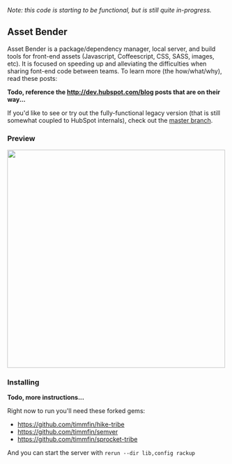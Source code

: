 _Note: this code is starting to be functional, but is still quite in-progress._

## Asset Bender

Asset Bender is a package/dependency manager, local server, and build tools for front-end assets (Javascript, Coffeescript, CSS, SASS, images, etc). It is focused on speeding up and alleviating the difficulties when sharing font-end code between teams. To learn more (the how/what/why), read these posts:

  __Todo, reference the http://dev.hubspot.com/blog posts that are on their way...__

If you'd like to see or try out the fully-functional legacy version (that is still somewhat coupled to HubSpot internals), check out the [master branch](https://github.com/HubSpot/asset_bender/tree/master).

### Preview

<img src="http://cl.ly/image/0J1G0v1T0I3u/Index%20page%20mockup.png" width=500>

### Installing

__Todo, more instructions...__

Right now to run you'll need these forked gems:
 
 - https://github.com/timmfin/hike-tribe
 - https://github.com/timmfin/semver
 - https://github.com/timmfin/sprocket-tribe

And you can start the server with `rerun --dir lib,config rackup`
